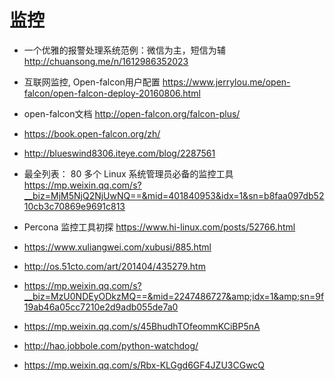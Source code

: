 # 监控

- 一个优雅的报警处理系统范例：微信为主，短信为辅 http://chuansong.me/n/1612986352023

- 互联网监控, Open-falcon用户配置 https://www.jerrylou.me/open-falcon/open-falcon-deploy-20160806.html
- open-falcon文档  http://open-falcon.org/falcon-plus/
- https://book.open-falcon.org/zh/

- http://blueswind8306.iteye.com/blog/2287561

- 最全列表： 80 多个 Linux 系统管理员必备的监控工具 https://mp.weixin.qq.com/s?__biz=MjM5NjQ2NjUwNQ==&mid=401840953&idx=1&sn=b8faa097db5210cb3c70869e9691c813


- Percona 监控工具初探 https://www.hi-linux.com/posts/52766.html

- https://www.xuliangwei.com/xubusi/885.html

- http://os.51cto.com/art/201404/435279.htm

- https://mp.weixin.qq.com/s?__biz=MzU0NDEyODkzMQ==&mid=2247486727&amp;idx=1&amp;sn=9f19ab46a05cc7210e2d9adb055de7a0
- https://mp.weixin.qq.com/s/45BhudhTOfeommKCiBP5nA
- http://hao.jobbole.com/python-watchdog/
- https://mp.weixin.qq.com/s/Rbx-KLGgd6GF4JZU3CGwcQ
